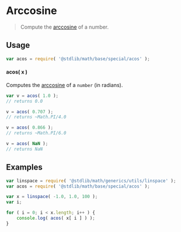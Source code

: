 Arccosine
===

> Compute the [arccosine][arccosine] of a number.

<!-- <usage> -->

## Usage

``` javascript
var acos = require( '@stdlib/math/base/special/acos' );
```

#### acos( x )

Computes the [arccosine][arccosine] of a `number` (in radians).

``` javascript
var v = acos( 1.0 );
// returns 0.0

v = acos( 0.707 );
// returns ~Math.PI/4.0

v = acos( 0.866 );
// returns ~Math.PI/6.0

v = acos( NaN );
// returns NaN
```

<!-- </usage> -->


<!-- <examples> -->

## Examples

``` javascript
var linspace = require( '@stdlib/math/generics/utils/linspace' );
var acos = require( '@stdlib/math/base/special/acos' );

var x = linspace( -1.0, 1.0, 100 );
var i;

for ( i = 0; i < x.length; i++ ) {
    console.log( acos( x[ i ] ) );
}
```

<!-- </examples> -->


<!-- <links> -->

[arccosine]: https://en.wikipedia.org/wiki/Inverse_trigonometric_functions

<!-- </links> -->
